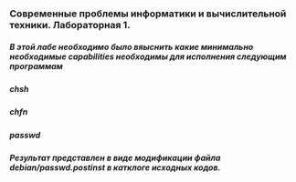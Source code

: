 ### Современные проблемы информатики и вычислительной техники. Лабораторная 1.

##### В этой лабе необходимо было вяыснить какие минимально необходимые capabilities необходимы для исполнения следующим программам
##### chsh
##### chfn
##### passwd

##### Результат представлен в виде модификации файла debian/passwd.postinst в катклоге исходных кодов.

